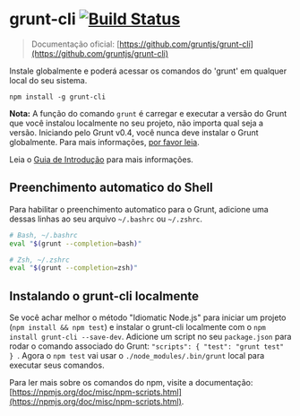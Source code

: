 # grunt-cli [![Build Status](https://secure.travis-ci.org/gruntjs/grunt-cli.png?branch=master)](http://travis-ci.org/gruntjs/grunt-cli)

> Documentação oficial: [https://github.com/gruntjs/grunt-cli](https://github.com/gruntjs/grunt-cli)

Instale globalmente e poderá acessar os comandos do 'grunt' em qualquer local do seu sistema.

```shell
npm install -g grunt-cli
```

**Nota:** A função do comando `grunt` é carregar e executar a versão do Grunt que você instalou localmente no seu projeto, não importa qual seja a versão. Iniciando pelo Grunt v0.4, você nunca deve instalar o Grunt globalmente. Para mais informações, [por favor leia](http://blog.nodejs.org/2011/03/23/npm-1-0-global-vs-local-installation).
 
Leia o [Guia de Introdução](http://gruntjs.com/getting-started) para mais informações.

## Preenchimento automatico do Shell 
Para habilitar o preenchimento automatico para o Grunt, adicione uma dessas linhas ao seu arquivo `~/.bashrc` ou `~/.zshrc`.

```bash
# Bash, ~/.bashrc
eval "$(grunt --completion=bash)"
```

```bash
# Zsh, ~/.zshrc
eval "$(grunt --completion=zsh)"
```

## Instalando o grunt-cli localmente
Se você achar melhor o método "Idiomatic Node.js" para iniciar um projeto (`npm install && npm test`) e instalar o grunt-cli localmente com o `npm install grunt-cli --save-dev`. Adicione um script no seu `package.json` para rodar o comando associado do Grunt: `"scripts": { "test": "grunt test" } `. Agora o `npm test` vai usar o `./node_modules/.bin/grunt` local para executar seus comandos.

Para ler mais sobre os comandos do npm, visite a documentação: [https://npmjs.org/doc/misc/npm-scripts.html](https://npmjs.org/doc/misc/npm-scripts.html).
